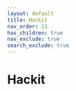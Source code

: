 ```yaml
---
layout: default
title: Hackit
nav_order: 13
has_children: true
nav_exclude: true
search_exclude: true
---
```


# Hackit
